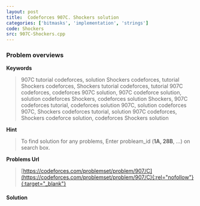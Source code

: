 ```yaml
---
layout: post
title:  Codeforces 907C. Shockers solution
categories: ['bitmasks', 'implementation', 'strings']
code: Shockers
src: 907C-Shockers.cpp
---
```

### **Problem overviews**

**Keywords**
> 907C tutorial codeforces, solution Shockers codeforces, tutorial Shockers codeforces, Shockers tutorial codeforces, tutorial 907C codeforces, codeforces 907C solution, 907C codeforce solution, solution codeforces Shockers, codeforces solution Shockers, 907C codeforces tutorial, codeforces solution 907C, solution codeforces 907C, Shockers codeforces tutorial, solution 907C codeforces, Shockers codeforce solution, codeforces Shockers solution

**Hint**
> To find solution for any problems, Enter probleam_id (**1A, 28B**, ...) on search box. 

**Problems Url**
> [https://codeforces.com/problemset/problem/907/C](https://codeforces.com/problemset/problem/907/C){:rel="nofollow"}{:target="_blank"}

#### **Solution**



